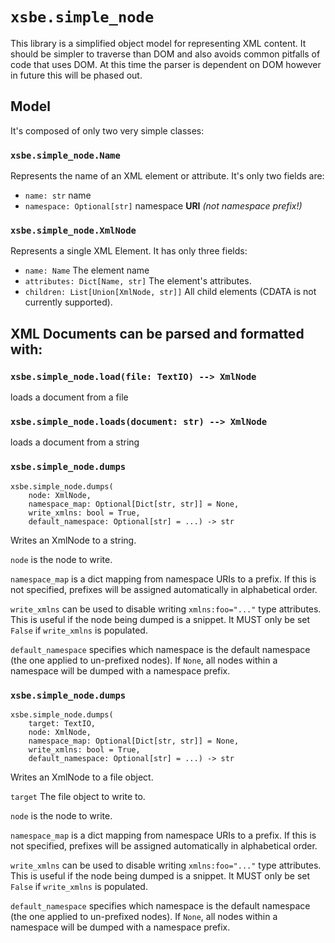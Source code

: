# `xsbe.simple_node`

This library is a simplified object model for representing XML content.  It should be simpler to traverse than DOM and 
also avoids common pitfalls of code that uses DOM.  At this time the parser is dependent on DOM however in future this 
will be phased out.

## Model

It's composed of only two very simple classes:

### `xsbe.simple_node.Name`

Represents the name of an XML element or attribute.  It's only two fields are:
- `name: str` name
- `namespace: Optional[str]` namespace **URI** *(not namespace prefix!)*


### `xsbe.simple_node.XmlNode`

Represents a single XML Element.  It has only three fields:

- `name: Name` The element name
- `attributes: Dict[Name, str]` The element's attributes.
- `children: List[Union[XmlNode, str]]` All child elements (CDATA is not currently supported).


## XML Documents can be parsed and formatted with:

### `xsbe.simple_node.load(file: TextIO) --> XmlNode` 
 
   loads a document from a file
   
### `xsbe.simple_node.loads(document: str) --> XmlNode` 
 
   loads a document from a string
   
### `xsbe.simple_node.dumps`

   ```
   xsbe.simple_node.dumps(
       node: XmlNode, 
       namespace_map: Optional[Dict[str, str]] = None, 
       write_xmlns: bool = True,
       default_namespace: Optional[str] = ...) -> str
   ```

Writes an XmlNode to a string. 
 
 `node` is the node to write. 
 
 `namespace_map` is a dict mapping from namespace URIs 
to a prefix.  If this is not specified, prefixes will be assigned automatically in alphabetical order.  

`write_xmlns` can be used to disable writing `xmlns:foo="..."` type attributes.  This is useful if the node being 
dumped is a snippet.  It MUST only be set `False` if `write_xmlns` is populated.  

`default_namespace` specifies which namespace is the default namespace (the one applied to un-prefixed nodes).  If 
`None`, all nodes within a namespace will be dumped with a namespace prefix.

### `xsbe.simple_node.dumps`

   ```
   xsbe.simple_node.dumps(
       target: TextIO,
       node: XmlNode, 
       namespace_map: Optional[Dict[str, str]] = None, 
       write_xmlns: bool = True,
       default_namespace: Optional[str] = ...) -> str
   ```

Writes an XmlNode to a file object.

 `target` The file object to write to. 
 
 `node` is the node to write. 
 
 `namespace_map` is a dict mapping from namespace URIs 
to a prefix.  If this is not specified, prefixes will be assigned automatically in alphabetical order.  

`write_xmlns` can be used to disable writing `xmlns:foo="..."` type attributes.  This is useful if the node being 
dumped is a snippet.  It MUST only be set `False` if `write_xmlns` is populated.  

`default_namespace` specifies which namespace is the default namespace (the one applied to un-prefixed nodes).  If 
`None`, all nodes within a namespace will be dumped with a namespace prefix.